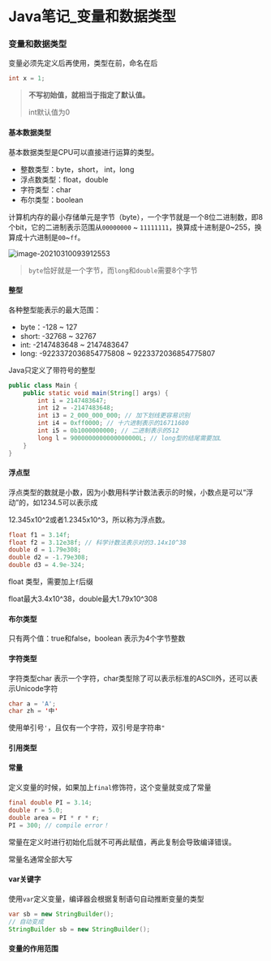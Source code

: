 # Java笔记_变量和数据类型


<!--more-->

### 变量和数据类型

变量必须先定义后再使用，类型在前，命名在后

```java
int x = 1;
```

> **不写初始值，就相当于指定了默认值。**
>
> int默认值为0

#### 基本数据类型

基本数据类型是CPU可以直接进行运算的类型。

- 整数类型：byte，short， int，long
- 浮点数类型：float，double
- 字符类型：char
- 布尔类型：boolean



计算机内存的最小存储单元是字节（byte），一个字节就是一个8位二进制数，即8个bit，它的二进制表示范围从`00000000` ~ `11111111`，换算成十进制是0~255，换算成十六进制是`00`~`ff`。

![image-20210310093912553](https://cdn.jsdelivr.net/gh/wlight/cdn-images/blog-images/image-20210310093912553.png)

> `byte`恰好就是一个字节，而`long`和`double`需要8个字节

#### 整型

各种整型能表示的最大范围：

- byte：-128 ~ 127
- short: -32768 ~ 32767
- int: -2147483648 ~ 2147483647
- long: -9223372036854775808 ~ 9223372036854775807

Java只定义了带符号的整型

```java
public class Main {
    public static void main(String[] args) {
        int i = 2147483647;
        int i2 = -2147483648;
        int i3 = 2_000_000_000; // 加下划线更容易识别
        int i4 = 0xff0000; // 十六进制表示的16711680
        int i5 = 0b1000000000; // 二进制表示的512
        long l = 9000000000000000000L; // long型的结尾需要加L
    }
}
```

#### 浮点型

浮点类型的数就是小数，因为小数用科学计数法表示的时候，小数点是可以“浮动”的，如1234.5可以表示成

12.345x10^2或者1.2345x10^3，所以称为浮点数。

```java
float f1 = 3.14f;
float f2 = 3.12e38f; // 科学计数法表示对的3.14x10^38
double d = 1.79e308;
double d2 = -1.79e308;
double d3 = 4.9e-324;
```

float 类型，需要加上`f`后缀

float最大3.4x10^38，double最大1.79x10^308

#### 布尔类型

只有两个值：true和false，boolean 表示为4个字节整数

#### 字符类型

字符类型char 表示一个字符，char类型除了可以表示标准的ASCII外，还可以表示Unicode字符

```java
char a = 'A';
char zh = '中'
```

使用单引号`'`，且仅有一个字符，双引号是字符串`"`

#### 引用类型

#### 常量

定义变量的时候，如果加上`final`修饰符，这个变量就变成了常量

```java
final double PI = 3.14;
double r = 5.0;
double area = PI * r * r;
PI = 300; // compile error！
```

常量在定义时进行初始化后就不可再此赋值，再此复制会导致编译错误。

常量名通常全部大写

#### var关键字

使用`var`定义变量，编译器会根据复制语句自动推断变量的类型

```java
var sb = new StringBuilder();
// 自动变成
StringBuilder sb = new StringBuilder();
```

#### 变量的作用范围
